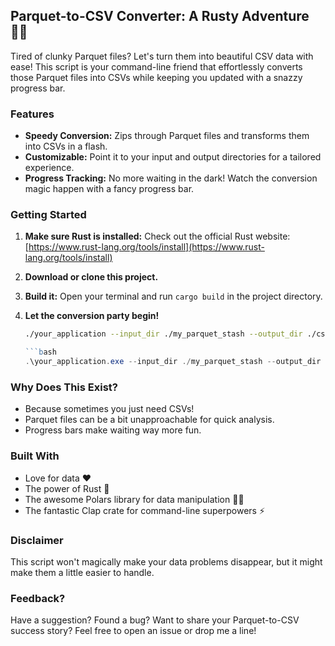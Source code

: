 ## Parquet-to-CSV Converter: A Rusty Adventure 🚣‍♀️

Tired of clunky Parquet files? Let's turn them into beautiful CSV data with ease! This script is your command-line friend that effortlessly converts those Parquet files into CSVs while keeping you updated with a snazzy progress bar.

### Features

* **Speedy Conversion:** Zips through Parquet files and transforms them into CSVs in a flash.
* **Customizable:** Point it to your input and output directories for a tailored experience.
* **Progress Tracking:** No more waiting in the dark! Watch the conversion magic happen with a fancy progress bar.

### Getting Started

1. **Make sure Rust is installed:** Check out the official Rust website: [https://www.rust-lang.org/tools/install](https://www.rust-lang.org/tools/install)
2. **Download or clone this project.**
3. **Build it:** Open your terminal and run `cargo build` in the project directory. 
4. **Let the conversion party begin!**  

   ```bash
   ./your_application --input_dir ./my_parquet_stash --output_dir ./csv_files --jobs n_jobs
   ```

   ```powershell
   ```bash
   .\your_application.exe --input_dir ./my_parquet_stash --output_dir ./csv_files --jobs n_jobs
   ```

### Why Does This Exist?
- Because sometimes you just need CSVs!
- Parquet files can be a bit unapproachable for quick analysis.
- Progress bars make waiting way more fun.

### Built With
- Love for data ❤️
- The power of Rust 🦀
- The awesome Polars library for data manipulation 🐻‍❄️
- The fantastic Clap crate for command-line superpowers ⚡

### Disclaimer
This script won't magically make your data problems disappear, but it might make them a little easier to handle.

### Feedback?
Have a suggestion? Found a bug? Want to share your Parquet-to-CSV success story? Feel free to open an issue or drop me a line!
